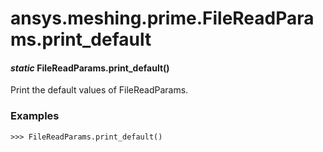 # ansys.meshing.prime.FileReadParams.print_default

#### *static* FileReadParams.print_default()

Print the default values of FileReadParams.

### Examples

```pycon
>>> FileReadParams.print_default()
```

<!-- !! processed by numpydoc !! -->
